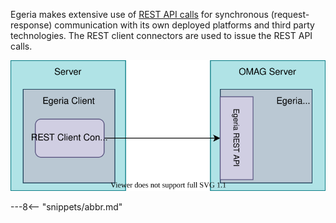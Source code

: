 <!-- SPDX-License-Identifier: CC-BY-4.0 -->
<!-- Copyright Contributors to the ODPi Egeria project 2020. -->


Egeria makes extensive use of [REST API calls](/concepts/basic-concepts) for synchronous (request-response) communication with
its own deployed platforms and third party technologies.  The REST client connectors are used to issue
the REST API calls.

![REST Client Connector](/connectors/runtime/rest-client-connector.svg)

---8<-- "snippets/abbr.md"

